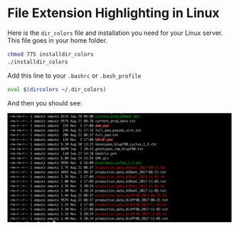 # File Extension Highlighting in Linux

Here is the `dir_colors` file and installation you need for your Linux server. This file goes in your home folder. 

```bash
chmod 775 installdir_colors
./installdir_colors
```

Add this line to your `.bashrc` or `.bash_profile`

```bash
eval $(dircolors ~/.dir_colors)
```

And then you should see:

![](extension_highlighting.png)


